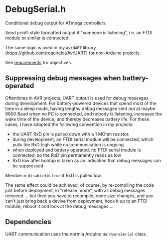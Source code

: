 DebugSerial.h
=============

Conditional debug output for ATmega controllers.

Send printf-style formatted output if "someone is listening", i.e. an FTDI module or similar is connected. 

The same logic is used in my `AvrUART` library (https://github.com/requireiot/AvrUART) for non-Arduino projects.

See [requirements](REQUIREMENTS.md) for objectives.

Suppressing debug messages when battery-operated
------------------------------------------------
Oftentimes in AVR projects, UART output is used for debug messages during development. For battery-powered devices that spend most of the time in a sleep mode, having lengthy debug messages sent out at maybe 9600 Baud when no PC is connected, and nobody is listening, increases the wake time of the device, and thereby decreases battery life.
For these cases, I have adopted the following convention in my projects:
* the UART RxD pin is pulled down with a 1 MOhm resistor. 
* during development, an FTDI serial module will be connected, which pulls the RxD high while no communication is ongoing
* when deployed and battery operated, no FTDI serial module is connected, so the RxD pin permanently reads as low
* RxD low after bootup is taken as an indication that debug messages can be suppressed

Member `m_disabled` is `true` if RxD is pulled low. 

The same effect could be achieved, of course, by re-compiling the code just before deployment, in "release mode", with all debug messages removed ... but then you have to recompile, code size changes, and you can't just bring back a devive from deployment, hook it up to an FTDI module, reboot it and look at the debug messages ...

Dependencies
------------
UART communication uses the normla Arduino `HardwareSerial` class.
